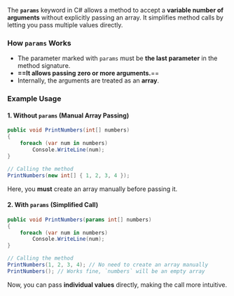 The **`params`** keyword in C# allows a method to accept a **variable number of arguments** without explicitly passing an array. It simplifies method calls by letting you pass multiple values directly.

### **How `params` Works**
- The parameter marked with `params` must be **the last parameter** in the method signature.
- **==It allows passing zero or more arguments.**==
- Internally, the arguments are treated as an **array**.

### **Example Usage**
#### **1. Without `params` (Manual Array Passing)**
```csharp
public void PrintNumbers(int[] numbers)
{
    foreach (var num in numbers)
        Console.WriteLine(num);
}

// Calling the method
PrintNumbers(new int[] { 1, 2, 3, 4 });
```
Here, you **must** create an array manually before passing it.

#### **2. With `params` (Simplified Call)**
```csharp
public void PrintNumbers(params int[] numbers)
{
    foreach (var num in numbers)
        Console.WriteLine(num);
}

// Calling the method
PrintNumbers(1, 2, 3, 4); // No need to create an array manually
PrintNumbers(); // Works fine, `numbers` will be an empty array
```
Now, you can pass **individual values** directly, making the call more intuitive.
